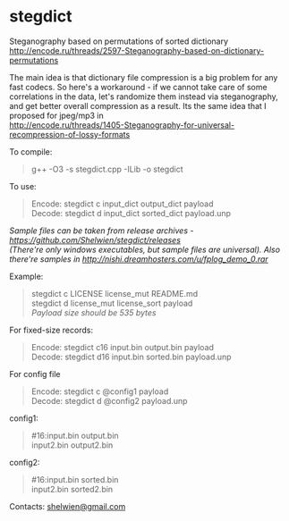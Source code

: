 # stegdict
Steganography based on permutations of sorted dictionary  
http://encode.ru/threads/2597-Steganography-based-on-dictionary-permutations

The main idea is that dictionary file compression is a big problem for any fast codecs.
So here's a workaround - if we cannot take care of some correlations in the data,
let's randomize them instead via steganography, and get better overall compression as a result.
Its the same idea that I proposed for jpeg/mp3 in  
http://encode.ru/threads/1405-Steganography-for-universal-recompression-of-lossy-formats

To compile: 
> g++ -O3 -s stegdict.cpp -ILib -o stegdict

To use: 
> Encode: stegdict c input_dict output_dict payload  
> Decode: stegdict d input_dict sorted_dict payload.unp

*Sample files can be taken from release archives - https://github.com/Shelwien/stegdict/releases  
(There're only windows executables, but sample files are universal).
Also there're samples in http://nishi.dreamhosters.com/u/fplog_demo_0.rar*

Example:  
> stegdict c LICENSE license_mut README.md  
> stegdict d license_mut license_sort payload  
*Payload size should be 535 bytes*
  
For fixed-size records:  
> Encode: stegdict c16 input.bin output.bin payload  
> Decode: stegdict d16 input.bin sorted.bin payload.unp

For config file  
> Encode: stegdict c @config1 payload  
> Decode: stegdict d @config2 payload.unp  

config1:  
> \#16:input.bin output.bin  
>      input2.bin output2.bin  

config2:  
> \#16:input.bin sorted.bin  
>      input2.bin sorted2.bin  
 
Contacts: shelwien@gmail.com
